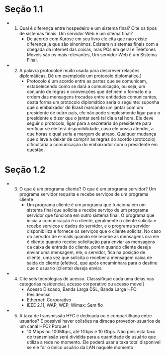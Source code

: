 
# Seção 1.1
   -  1) Qual é diferença entre hospedeiro e um sistema final? Cite os tipos de sistemas finais. Um servidor Web é um sitema final?
            * De acordo com Kurose em seu livro ele cita que nao existe diferença ja que são sinonimos. Existem n sistemas finais com a chegada da internet das coisas, mas PCs em geral e Telefones Moveis são os mais relevantes, Um servidor Web é um Sistema Final.
   -  2) A palavra protocoloé muito usada para descrever relações diplomáticas. Dê um exemplode um protocolo diplomatico.]
            * Protocolo é um acordo entre as partes que se comunicam, estabelecendo como se dará a comunicação, ou seja, um conjunto de regras e convenções que definem o formato e a ordem das mensagens trocadas entre entidades comunicantes, desta forma um protocolo diplomático seria o seguinte: suponha que o embaixador do Brasil marcando um jantar com um presidente de outro país, ele não pode simplesmente ligar para o presidente e dizer que o jantar será tal dia a tal hora. Ele deve seguir o protocolo, ligar para a secretária do presidente para verificar se ele terá disponibilidade, caso ele possa atender, a que horas e qual seria a margem de atraso. Qualquer mudança que o leve a deixar de cumprir as regras do acordo (protocolo) dificultaria a comunicação do embaixador com o presidente em questão.
        
# Seção 1.2  
   - 3) O que é um programa cliente? O que é um programa servidor? Um programa servidor requsita e recebe serviços de um programa cliente 
         * Um programa cliente é um programa que funciona em um sistema final que solicita e recebe serviço de um programa servidor que funciona em outro sistema final. O programa que inicia a comunicação é o cliente, geralmente o cliente solicita e recebe serviços e dados do servidor, e o programa servidor disponibiliza e fornece os serviços que o cliente solicita. No caso do servidor de e-mails quando ele recebe as mensagens ora ele é cliente quando recebe solicitação para enviar as mensagens da caixa de entrada do cliente, porém quando cliente deseja enviar uma mensagem,  ele, o servidor, fica na posição de cliente, uma vez que solicita o receber a mensagem caixa de saida do cliente (efetivo), que após encaminhara para o destino que o usuario (cliente) deseja enviar.
  - 4) Cite seis tecnologias de acesso. Classsifique cada uma delas nas categorias residenciai, acesso corporativo ou acesso movel]
        * Acesso Discado, Banda Larga DSL, Banda Larga HFC: Residencial
        * Ethernet: Corporativo
        * IEEE 2.11, WAP, WEP, Wimax: Sem fio
        
  - 5) A taxa de transmissão HFC é dedicada ou é compartilhada entre usuarios? É possivel haver colisões na direcao provedor-usuarios de um canal HFC? Porque !
        * 10 Mbps ou 100Mbps, até 1Gbps e 10 Gbps. Não pois esta taxa de transmissão será dividida para a quantidade de usuário que utiliza a rede no momento. Ele poderá usar a taxa total disponivel se ele for o único usuário da LAN naquele momento
         
